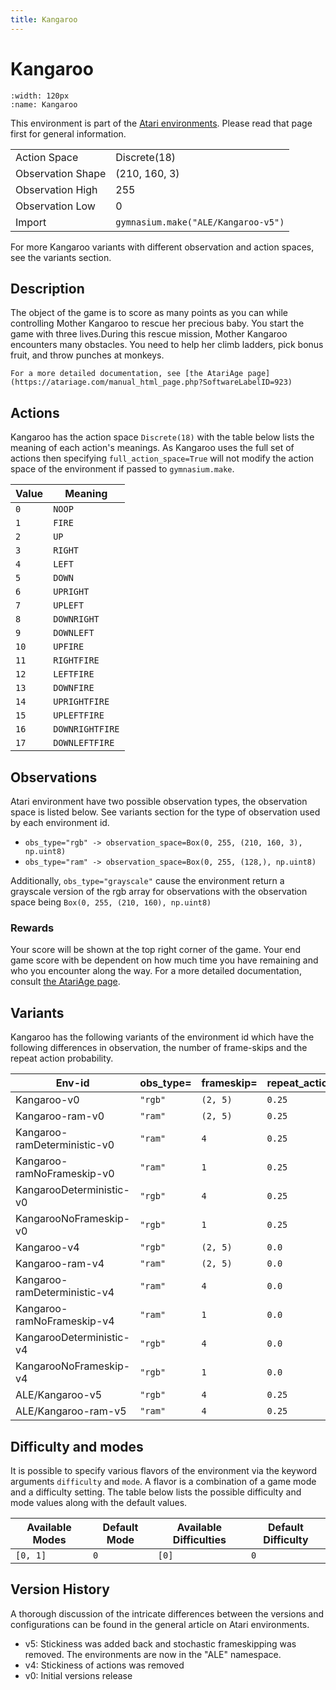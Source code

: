 ```yaml
---
title: Kangaroo
---
```


# Kangaroo

```{figure} ../../_static/videos/atari/kangaroo.gif
:width: 120px
:name: Kangaroo
```

This environment is part of the <a href='..'>Atari environments</a>. Please read that page first for general information.

|   |   |
|---|---|
| Action Space | Discrete(18) |
| Observation Shape | (210, 160, 3) |
| Observation High | 255 |
| Observation Low | 0  |
| Import | `gymnasium.make("ALE/Kangaroo-v5")` |

For more Kangaroo variants with different observation and action spaces, see the variants section.

## Description

The object of the game is to score as many points as you can while controlling Mother Kangaroo to rescue her precious baby. You start the game with three lives.During this rescue mission, Mother Kangaroo encounters many obstacles. You need to help her climb ladders, pick bonus fruit, and throw punches at monkeys.

    For a more detailed documentation, see [the AtariAge page](https://atariage.com/manual_html_page.php?SoftwareLabelID=923)

## Actions

Kangaroo has the action space `Discrete(18)` with the table below lists the meaning of each action's meanings.
As Kangaroo uses the full set of actions then specifying `full_action_space=True` will not modify the action space of the environment if passed to `gymnasium.make`.

| Value   | Meaning         |
|---------|-----------------|
| `0`     | `NOOP`          |
| `1`     | `FIRE`          |
| `2`     | `UP`            |
| `3`     | `RIGHT`         |
| `4`     | `LEFT`          |
| `5`     | `DOWN`          |
| `6`     | `UPRIGHT`       |
| `7`     | `UPLEFT`        |
| `8`     | `DOWNRIGHT`     |
| `9`     | `DOWNLEFT`      |
| `10`    | `UPFIRE`        |
| `11`    | `RIGHTFIRE`     |
| `12`    | `LEFTFIRE`      |
| `13`    | `DOWNFIRE`      |
| `14`    | `UPRIGHTFIRE`   |
| `15`    | `UPLEFTFIRE`    |
| `16`    | `DOWNRIGHTFIRE` |
| `17`    | `DOWNLEFTFIRE`  |

## Observations

Atari environment have two possible observation types, the observation space is listed below.
See variants section for the type of observation used by each environment id.

- `obs_type="rgb" -> observation_space=Box(0, 255, (210, 160, 3), np.uint8)`
- `obs_type="ram" -> observation_space=Box(0, 255, (128,), np.uint8)`

Additionally, `obs_type="grayscale"` cause the environment return a grayscale version of the rgb array for observations with the observation space being `Box(0, 255, (210, 160), np.uint8)`
### Rewards

Your score will be shown at the top right corner of the game.
Your end game score with be dependent on how much time you have remaining and who you encounter along the way.
For a more detailed documentation, consult [the AtariAge page](https://atariage.com/manual_html_page.php?SoftwareLabelID=923).

## Variants

Kangaroo has the following variants of the environment id which have the following differences in observation,
the number of frame-skips and the repeat action probability.

| Env-id                       | obs_type=   | frameskip=   | repeat_action_probability=   |
|------------------------------|-------------|--------------|------------------------------|
| Kangaroo-v0                  | `"rgb"`     | `(2, 5)`     | `0.25`                       |
| Kangaroo-ram-v0              | `"ram"`     | `(2, 5)`     | `0.25`                       |
| Kangaroo-ramDeterministic-v0 | `"ram"`     | `4`          | `0.25`                       |
| Kangaroo-ramNoFrameskip-v0   | `"ram"`     | `1`          | `0.25`                       |
| KangarooDeterministic-v0     | `"rgb"`     | `4`          | `0.25`                       |
| KangarooNoFrameskip-v0       | `"rgb"`     | `1`          | `0.25`                       |
| Kangaroo-v4                  | `"rgb"`     | `(2, 5)`     | `0.0`                        |
| Kangaroo-ram-v4              | `"ram"`     | `(2, 5)`     | `0.0`                        |
| Kangaroo-ramDeterministic-v4 | `"ram"`     | `4`          | `0.0`                        |
| Kangaroo-ramNoFrameskip-v4   | `"ram"`     | `1`          | `0.0`                        |
| KangarooDeterministic-v4     | `"rgb"`     | `4`          | `0.0`                        |
| KangarooNoFrameskip-v4       | `"rgb"`     | `1`          | `0.0`                        |
| ALE/Kangaroo-v5              | `"rgb"`     | `4`          | `0.25`                       |
| ALE/Kangaroo-ram-v5          | `"ram"`     | `4`          | `0.25`                       |

## Difficulty and modes

It is possible to specify various flavors of the environment via the keyword arguments `difficulty` and `mode`.
A flavor is a combination of a game mode and a difficulty setting. The table below lists the possible difficulty and mode values
along with the default values.

| Available Modes   | Default Mode   | Available Difficulties   | Default Difficulty   |
|-------------------|----------------|--------------------------|----------------------|
| `[0, 1]`          | `0`            | `[0]`                    | `0`                  |

## Version History

A thorough discussion of the intricate differences between the versions and configurations can be found in the general article on Atari environments.

* v5: Stickiness was added back and stochastic frameskipping was removed. The environments are now in the "ALE" namespace.
* v4: Stickiness of actions was removed
* v0: Initial versions release
